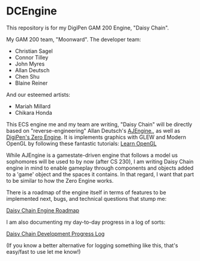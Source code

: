 # DCEngine

This repository is for my DigiPen GAM 200 Engine, "Daisy Chain". 

My GAM 200 team, "Moonward". The developer team:
- Christian Sagel
- Connor Tilley
- John Myres
- Allan Deutsch
- Chen Shu
- Blaine Reiner

And our esteemed artists:
- Mariah Millard
- Chikara Honda

This ECS engine me and my team are writing, "Daisy Chain" will be directly based on "reverse-engineering" Allan Deutsch's [AJEngine.](https://github.com/Masstronaut/aljeengine), as well as [DigiPen's Zero Engine](http://zero.digipen.edu/). It is implements graphics with GLEW and Modern OpenGL by following these fantastic tutorials: [Learn OpenGL](http://learnopengl.com/)

While AJEngine is a gamestate-driven engine that follows a model us sophomores will be used to by now (after CS 230), I am writing Daisy Chain engine in mind to enable gameplay through components and objects added to a 'game' object and the spaces it contains. In that regard, I want that part to be similar to how the Zero Engine works. 

There is a roadmap of the engine itself in terms of features to be implemented next, bugs, and technical questions that stump me:

[Daisy Chain Engine Roadmap](https://trello.com/b/vDmSAbFm/daisy-chain-engine-roadmap)

I am also documenting my day-to-day progress in a log of sorts:

[Daisy Chain Development Progress Log](https://docs.google.com/spreadsheets/d/1owN00AVVGzIan5TGH_BJrXHaZ0YIHjNjQBijRDP-hFw/edit?usp=sharing)

(If you know a better alternative for logging something like this, that's easy/fast to use let me know!)

